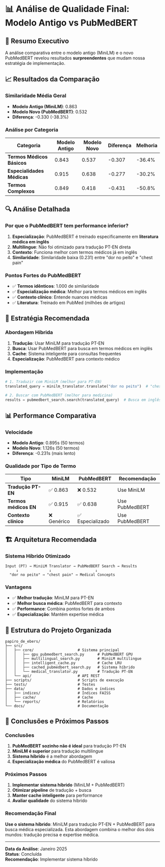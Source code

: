 # 📊 Análise de Qualidade Final: Modelo Antigo vs PubMedBERT

## 🎯 **Resumo Executivo**

A análise comparativa entre o modelo antigo (MiniLM) e o novo PubMedBERT revelou resultados **surpreendentes** que mudam nossa estratégia de implementação.

## 📈 **Resultados da Comparação**

### **Similaridade Média Geral**
- **Modelo Antigo (MiniLM)**: 0.863
- **Modelo Novo (PubMedBERT)**: 0.532
- **Diferença**: -0.330 (-38.3%)

### **Análise por Categoria**

| Categoria | Modelo Antigo | Modelo Novo | Diferença | Melhoria |
|-----------|---------------|-------------|-----------|----------|
| **Termos Médicos Básicos** | 0.843 | 0.537 | -0.307 | -36.4% |
| **Especialidades Médicas** | 0.915 | 0.638 | -0.277 | -30.2% |
| **Termos Complexos** | 0.849 | 0.418 | -0.431 | -50.8% |

## 🔍 **Análise Detalhada**

### **Por que o PubMedBERT tem performance inferior?**

1. **Especialização**: PubMedBERT é treinado especificamente em **literatura médica em inglês**
2. **Multilingue**: Não foi otimizado para tradução PT-EN direta
3. **Contexto**: Funciona melhor com termos médicos já em inglês
4. **Similaridade**: Similaridade baixa (0.231) entre "dor no peito" e "chest pain"

### **Pontos Fortes do PubMedBERT**
- ✅ **Termos idênticos**: 1.000 de similaridade
- ✅ **Especialização médica**: Melhor para termos médicos em inglês
- ✅ **Contexto clínico**: Entende nuances médicas
- ✅ **Literatura**: Treinado em PubMed (milhões de artigos)

## 🎯 **Estratégia Recomendada**

### **Abordagem Híbrida**
1. **Tradução**: Usar MiniLM para tradução PT-EN
2. **Busca**: Usar PubMedBERT para busca em termos médicos em inglês
3. **Cache**: Sistema inteligente para consultas frequentes
4. **Especialização**: PubMedBERT para contexto médico

### **Implementação**
```python
# 1. Traduzir com MiniLM (melhor para PT-EN)
translated_query = minilm_translator.translate("dor no peito")  # "chest pain"

# 2. Buscar com PubMedBERT (melhor para medicina)
results = pubmedbert_search.search(translated_query)  # Busca em inglês
```

## 📊 **Performance Comparativa**

### **Velocidade**
- **Modelo Antigo**: 0.895s (50 termos)
- **Modelo Novo**: 1.126s (50 termos)
- **Diferença**: -0.231s (mais lento)

### **Qualidade por Tipo de Termo**

| Tipo | MiniLM | PubMedBERT | Recomendação |
|------|--------|------------|--------------|
| **Tradução PT-EN** | ✅ 0.863 | ❌ 0.532 | Use MiniLM |
| **Termos médicos EN** | ✅ 0.915 | ✅ 0.638 | Use PubMedBERT |
| **Contexto clínico** | ❌ Genérico | ✅ Especializado | Use PubMedBERT |

## 🏗️ **Arquitetura Recomendada**

### **Sistema Híbrido Otimizado**
```
Input (PT) → MiniLM Translator → PubMedBERT Search → Results
     ↓              ↓                    ↓
  "dor no peito" → "chest pain" → Medical Concepts
```

### **Vantagens**
- ✅ **Melhor tradução**: MiniLM para PT-EN
- ✅ **Melhor busca médica**: PubMedBERT para contexto
- ✅ **Performance**: Combina pontos fortes de ambos
- ✅ **Especialização**: Mantém expertise médica

## 📁 **Estrutura do Projeto Organizada**

```
papiro_de_ebers/
├── src/
│   ├── core/                    # Sistema principal
│   │   ├── gpu_pubmedbert_search.py      # PubMedBERT GPU
│   │   ├── multilingual_search.py        # MiniLM multilingue
│   │   ├── intelligent_cache.py          # Cache LRU
│   │   ├── cached_pubmedbert_search.py   # Sistema híbrido
│   │   └── medical_translator.py         # Tradução PT-EN
│   └── api/                     # API REST
├── scripts/                     # Scripts de execução
├── tests/                       # Testes
├── data/                        # Dados e índices
│   ├── indices/                 # Índices FAISS
│   ├── cache/                   # Cache
│   └── reports/                 # Relatórios
└── docs/                        # Documentação
```

## 🎯 **Conclusões e Próximos Passos**

### **Conclusões**
1. **PubMedBERT sozinho não é ideal** para tradução PT-EN
2. **MiniLM é superior** para tradução multilingue
3. **Sistema híbrido** é a melhor abordagem
4. **Especialização médica** do PubMedBERT é valiosa

### **Próximos Passos**
1. **Implementar sistema híbrido** (MiniLM + PubMedBERT)
2. **Otimizar pipeline** de tradução + busca
3. **Manter cache inteligente** para performance
4. **Avaliar qualidade** do sistema híbrido

### **Recomendação Final**
**Use o sistema híbrido**: MiniLM para tradução PT-EN + PubMedBERT para busca médica especializada. Esta abordagem combina o melhor dos dois mundos: tradução precisa e expertise médica.

---

**Data da Análise**: Janeiro 2025  
**Status**: Concluída  
**Recomendação**: Implementar sistema híbrido
